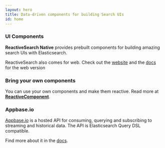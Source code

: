 ```yaml
---
layout: hero
title: Data-driven components for building Search UIs
id: home
---
```


<section class="light home-section">
  <div class="marketing-row">
    <div class="marketing-col">
      <h3>UI Components</h3>
      <p><b>ReactiveSearch Native</b> provides prebuilt components for building amazing search UIs with Elasticsearch.</p>
      <p>ReactiveSearch also comes for web. Check out the <a href="https://opensource.appbase.io/reactivesearch/">website</a> and the <a href="https://opensource.appbase.io/reactive-manual/">docs</a> for the web version</p>
    </div>
    <div class="marketing-col">
      <h3>Bring your own components</h3>
      <p>You can use your own components and make them reactive. Read more at <a href="/advanced/reactivecomponent.html"><b>ReactiveComponent</b></a>.</p>
    </div>
    <div class="marketing-col">
      <h3>Appbase.io</h3>
      <p><a href="https://appbase.io/">Appbase.io</a> is a hosted API for consuming, querying and subscribing to streaming and historical data. The API is Elasticsearch Query DSL compatible.</p>
      <p>Find more about it in the <a href="http://docs.appbase.io/">docs</a>.</p>
    </div>
  </div>
</section>
